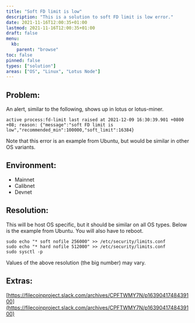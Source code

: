 ```yaml
---
title: "Soft FD limit is low"
description: "This is a solution to soft FD limit is low error."
date: 2021-11-16T12:00:35+01:00
lastmod: 2021-11-16T12:00:35+01:00
draft: false
menu:
  kb:
    parent: "browse"
toc: false
pinned: false
types: ["solution"]
areas: ["OS", "Linux", "Lotus Node"]
---
```


## Problem:

An alert, similar to the following, shows up in lotus or lotus-miner.

`active process:fd-limit last raised at 2021-12-09 16:30:39.901 +0800 +08; reason: {"message":"soft FD limit is low","recommended_min":100000,"soft_limit":16384}`

Note that this error is an example from Ubuntu, but would be similar in other OS variants. 

## Environment:

* Mainnet
* Calibnet
* Devnet

## Resolution:

This will be host OS specific, but it should be similar on all OS types. Below is the example from Ubuntu. You will also have to reboot.
```
sudo echo "* soft nofile 256000" >> /etc/security/limits.conf
sudo echo "* hard nofile 512000" >> /etc/security/limits.conf
sudo sysctl -p
```
Values of the above resolution (the big number) may vary.

## Extras:

[https://filecoinproject.slack.com/archives/CPFTWMY7N/p1639041748439100](https://filecoinproject.slack.com/archives/CPFTWMY7N/p1639041748439100)


